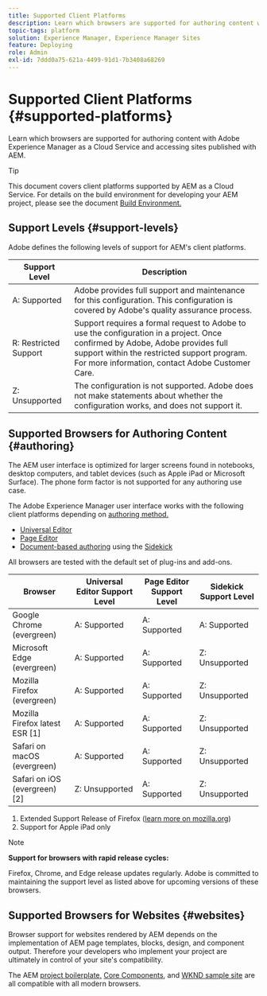 ```yaml
---
title: Supported Client Platforms
description: Learn which browsers are supported for authoring content with Adobe Experience Manager as a Cloud Service and accessing sites published with AEM.
topic-tags: platform
solution: Experience Manager, Experience Manager Sites
feature: Deploying
role: Admin
exl-id: 7ddd0a75-621a-4499-91d1-7b3408a68269
---
```

# Supported Client Platforms {#supported-platforms}

Learn which browsers are supported for authoring content with Adobe Experience Manager as a Cloud Service and accessing sites published with AEM.

>[!TIP]
>
>This document covers client platforms supported by AEM as a Cloud Service. For details on the build environment for developing your AEM project, please see the document [Build Environment.](/help/implementing/cloud-manager/getting-access-to-aem-in-cloud/build-environment-details.md)

## Support Levels {#support-levels}

Adobe defines the following levels of support for AEM's client platforms.

|Support Level|Description|
|---|---|
|A: Supported|Adobe provides full support and maintenance for this configuration. This configuration is covered by Adobe's quality assurance process.|
|R: Restricted Support|Support requires a formal request to Adobe to use the configuration in a project. Once confirmed by Adobe, Adobe provides full support within the restricted support program. For more information, contact Adobe Customer Care.|
|Z: Unsupported|The configuration is not supported. Adobe does not make statements about whether the configuration works, and does not support it.|

## Supported Browsers for Authoring Content {#authoring}

The AEM user interface is optimized for larger screens found in notebooks, desktop computers, and tablet devices (such as Apple iPad or Microsoft Surface). The phone form factor is not supported for any authoring use case.

The Adobe Experience Manager user interface works with the following client platforms depending on [authoring method.](/help/edge/authoring-methods.md)

* [Universal Editor](/help/sites-cloud/authoring/universal-editor/authoring.md)
* [Page Editor](/help/sites-cloud/authoring/page-editor/introduction.md)
* [Document-based authoring](/help/edge/docs/authoring.md) using the [Sidekick](/help/edge/docs/sidekick.md)

All browsers are tested with the default set of plug-ins and add-ons.

|Browser|Universal Editor Support Level|Page Editor Support Level|Sidekick Support Level|
|---|---|---|---|
|Google Chrome (evergreen)|A: Supported|A: Supported|A: Supported|
|Microsoft Edge (evergreen)|A: Supported|A: Supported|Z: Unsupported|
|Mozilla Firefox (evergreen)|A: Supported|A: Supported|Z: Unsupported|
|Mozilla Firefox latest ESR [1]|A: Supported|A: Supported|Z: Unsupported|
|Safari on macOS (evergreen)|A: Supported|A: Supported|Z: Unsupported|
|Safari on iOS (evergreen) [2]|Z: Unsupported|A: Supported|Z: Unsupported|

1. Extended Support Release of Firefox ([learn more on mozilla.org](https://www.mozilla.org/en-US/firefox/enterprise/))
1. Support for Apple iPad only

>[!NOTE]
>
>**Support for browsers with rapid release cycles:**
>
>Firefox, Chrome, and Edge release updates regularly. Adobe is committed to maintaining the support level as listed above for upcoming versions of these browsers.

## Supported Browsers for Websites {#websites}

Browser support for websites rendered by AEM depends on the implementation of AEM page templates, blocks, design, and component output. Therefore your developers who implement your project are ultimately in control of your site's compatibility.

The AEM [project boilerplate,](/help/edge/wysiwyg-authoring/edge-dev-getting-started.md#create-github-project) [Core Components,](/help/implementing/developing/components/overview.md#aem-core-components) and [WKND sample site](/help/implementing/developing/introduction/develop-wknd-tutorial.md) are all compatible with all modern browsers.
